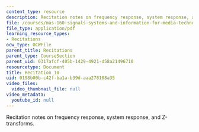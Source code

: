 ```yaml
---
content_type: resource
description: Recitation notes on frequency response, system response, and Z-transforms.
file: /courses/mas-160-signals-systems-and-information-for-media-technology-fall-2007/0198b00bc42fba1ab39daaa278108a35_rec10.pdf
file_type: application/pdf
learning_resource_types:
- Recitations
ocw_type: OCWFile
parent_title: Recitations
parent_type: CourseSection
parent_uid: 0317afcf-405b-1429-4921-d58a21496710
resourcetype: Document
title: Recitation 10
uid: 0198b00b-c42f-ba1a-b39d-aaa278108a35
video_files:
  video_thumbnail_file: null
video_metadata:
  youtube_id: null
---
```

Recitation notes on frequency response, system response, and Z-transforms.

